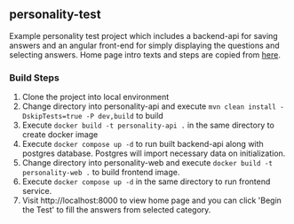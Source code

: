 ## personality-test

Example personality test project which includes a backend-api for saving answers and an angular front-end for simply displaying the questions and selecting answers.
Home page intro texts and steps are copied from [here](http://www.humanmetrics.com/cgi-win/jtypes2.asp).

### Build Steps
1. Clone the project into local environment
1. Change directory into personality-api and execute `mvn clean install -DskipTests=true -P dev,build` to build
1. Execute `docker build -t personality-api .` in the same directory to create docker image
1. Execute `docker compose up -d` to run built backend-api along with postgres database. Postgres will import necessary data on initialization.
1. Change directory into personality-web and execute `docker build -t personality-web .` to build frontend image.
1. Execute `docker compose up -d` in the same directory to run frontend service.
1. Visit http://localhost:8000 to view home page and you can click 'Begin the Test' to fill the answers from selected category.
